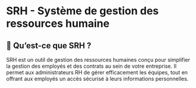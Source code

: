 # SRH - Système de gestion des ressources humaine

## 📌 Qu’est-ce que SRH ?

SRH est un outil de gestion des ressources humaines conçu pour simplifier la gestion des employés et des contrats au sein de votre entreprise. Il permet aux administrateurs RH de gérer efficacement les équipes, tout en offrant aux employés un accès sécurisé à leurs informations personnelles.